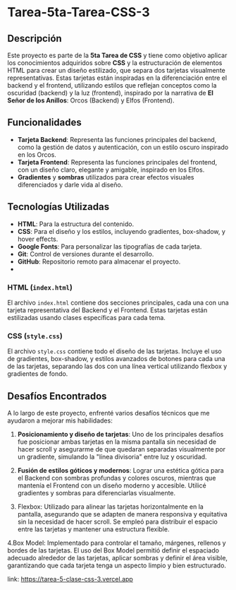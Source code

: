# Tarea-5ta-Tarea-CSS-3

## Descripción

Este proyecto es parte de la **5ta Tarea de CSS** y tiene como objetivo aplicar los conocimientos adquiridos sobre **CSS** y la estructuración de elementos HTML para crear un diseño estilizado, que separa dos tarjetas visualmente representativas. Estas tarjetas están inspiradas en la diferenciación entre el backend y el frontend, utilizando estilos que reflejan conceptos como la oscuridad (backend) y la luz (frontend), inspirado por la narrativa de **El Señor de los Anillos**: Orcos (Backend) y Elfos (Frontend).

## Funcionalidades

- **Tarjeta Backend**: Representa las funciones principales del backend, como la gestión de datos y autenticación, con un estilo oscuro inspirado en los Orcos.
- **Tarjeta Frontend**: Representa las funciones principales del frontend, con un diseño claro, elegante y amigable, inspirado en los Elfos.
- **Gradientes** y **sombras** utilizados para crear efectos visuales diferenciados y darle vida al diseño.

## Tecnologías Utilizadas

- **HTML**: Para la estructura del contenido.
- **CSS**: Para el diseño y los estilos, incluyendo gradientes, box-shadow, y hover effects.
- **Google Fonts**: Para personalizar las tipografías de cada tarjeta.
- **Git**: Control de versiones durante el desarrollo.
- **GitHub**: Repositorio remoto para almacenar el proyecto.
- 
### HTML (`index.html`)
El archivo `index.html` contiene dos secciones principales, cada una con una tarjeta representativa del Backend y el Frontend. Estas tarjetas están estilizadas usando clases específicas para cada tema.

### CSS (`style.css`)
El archivo `style.css` contiene todo el diseño de las tarjetas. Incluye el uso de gradientes, box-shadow, y estilos avanzados de botones para cada una de las tarjetas, separando las dos con una línea vertical utilizando flexbox y gradientes de fondo.

## Desafíos Encontrados

A lo largo de este proyecto, enfrenté varios desafíos técnicos que me ayudaron a mejorar mis habilidades:

1. **Posicionamiento y diseño de tarjetas**: Uno de los principales desafíos fue posicionar ambas tarjetas en la misma pantalla sin necesidad de hacer scroll y asegurarme de que quedaran separadas visualmente por un gradiente, simulando la "línea divisoria" entre luz y oscuridad.
   
2. **Fusión de estilos góticos y modernos**: Lograr una estética gótica para el Backend con sombras profundas y colores oscuros, mientras que mantenía el Frontend con un diseño moderno y accesible. Utilicé gradientes y sombras para diferenciarlas visualmente.

3. Flexbox: Utilizado para alinear las tarjetas horizontalmente en la pantalla, asegurando que se adapten de manera responsiva y equitativa sin la necesidad de hacer scroll. Se empleó para distribuir el espacio entre las tarjetas y mantener una estructura flexible.
 
4.Box Model: Implementado para controlar el tamaño, márgenes, rellenos y bordes de las tarjetas. El uso del Box Model permitió definir el espaciado adecuado alrededor de las tarjetas, aplicar sombras y definir el área visible, garantizando que cada tarjeta tenga un aspecto limpio y bien estructurado.

link: https://tarea-5-clase-css-3.vercel.app
